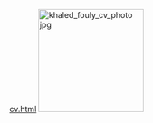 [cv.html](https://github.com/user-attachments/files/22186590/cv.html)
<img width="186" height="182" alt="khaled_fouly_cv_photo jpg" src="https://github.com/user-attachments/assets/47be93fe-ed15-4ad5-96d1-cb6b02c1946d" />

